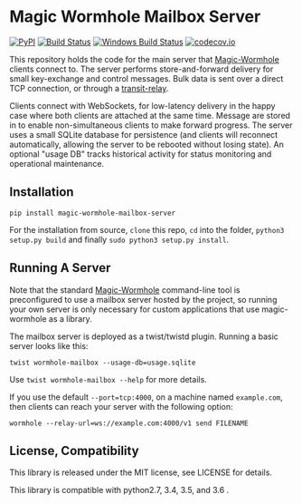 # Magic Wormhole Mailbox Server
[![PyPI](http://img.shields.io/pypi/v/magic-wormhole-mailbox-server.svg)](https://pypi.python.org/pypi/magic-wormhole-mailbox-server)
[![Build Status](https://travis-ci.org/warner/magic-wormhole-mailbox-server.svg?branch=master)](https://travis-ci.org/warner/magic-wormhole-mailbox-server)
[![Windows Build Status](https://ci.appveyor.com/api/projects/status/mfnn5rsyfnrq576a/branch/master?svg=true)](https://ci.appveyor.com/project/warner/magic-wormhole-mailbox-server)
[![codecov.io](https://codecov.io/github/warner/magic-wormhole-mailbox-server/coverage.svg?branch=master)](https://codecov.io/github/warner/magic-wormhole-mailbox-server?branch=master)

This repository holds the code for the main server that
[Magic-Wormhole](http://magic-wormhole.io) clients connect to. The server
performs store-and-forward delivery for small key-exchange and control
messages. Bulk data is sent over a direct TCP connection, or through a
[transit-relay](https://github.com/warner/magic-wormhole-transit-relay).

Clients connect with WebSockets, for low-latency delivery in the happy case
where both clients are attached at the same time. Message are stored in to
enable non-simultaneous clients to make forward progress. The server uses a
small SQLite database for persistence (and clients will reconnect
automatically, allowing the server to be rebooted without losing state). An
optional "usage DB" tracks historical activity for status monitoring and
operational maintenance.

## Installation

```
pip install magic-wormhole-mailbox-server
```

For the installation from source, ``clone`` this repo, ``cd`` into the folder,
``python3 setup.py build`` and finally ``sudo python3 setup.py install``. 

## Running A Server
 
Note that the standard [Magic-Wormhole](http://magic-wormhole.io)
command-line tool is preconfigured to use a mailbox server hosted by the
project, so running your own server is only necessary for custom applications
that use magic-wormhole as a library.

The mailbox server is deployed as a twist/twistd plugin. Running a basic
server looks like this:

```
twist wormhole-mailbox --usage-db=usage.sqlite
```

Use ``twist wormhole-mailbox --help`` for more details.

If you use the default ``--port=tcp:4000``, on a machine named
``example.com``, then clients can reach your server with the following
option:

```
wormhole --relay-url=ws://example.com:4000/v1 send FILENAME
```

## License, Compatibility

This library is released under the MIT license, see LICENSE for details.

This library is compatible with python2.7, 3.4, 3.5, and 3.6 .

